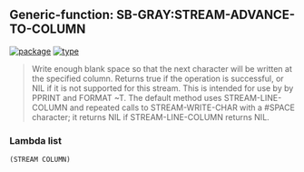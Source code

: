## Generic-function: SB-GRAY:STREAM-ADVANCE-TO-COLUMN
[![package](https://img.shields.io/badge/Package-SB--GRAY-5f9ea0.svg?style=social&colorA=999999)](../) [![type](https://img.shields.io/badge/Type-Generic--Function-5f9ea0.svg?style=social&colorA=999999)](../#generic-function) 

> Write enough blank space so that the next character will be
> written at the specified column. Returns true if the operation is
> successful, or NIL if it is not supported for this stream. This is
> intended for use by by PPRINT and FORMAT ~T. The default method uses
> STREAM-LINE-COLUMN and repeated calls to STREAM-WRITE-CHAR with a
> #SPACE character; it returns NIL if STREAM-LINE-COLUMN returns NIL.

### Lambda list
```
(STREAM COLUMN)
```
